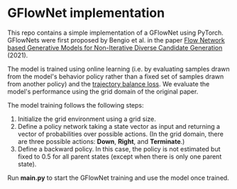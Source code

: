 # GFlowNet implementation

This repo contains a simple implementation of a GFlowNet using PyTorch. GFlowNets were first proposed by Bengio et al. in the paper [Flow Network based Generative Models for Non-Iterative Diverse Candidate Generation](https://arxiv.org/abs/2106.04399) (2021).

The model is trained using online learning (i.e. by evaluating samples drawn from the model's behavior policy rather than a fixed set of samples drawn from another policy) and the [trajectory balance loss](https://arxiv.org/abs/2201.13259). We evaluate the model's performance using the grid domain of the original paper.

The model training follows the following steps:

1. Initialize the grid environment using a grid size.
2. Define a policy network taking a state vector as input and returning a vector of probabilities over possible actions. (In the grid domain, there are three possible actions: **Down**, **Right**, and **Terminate**.)
3. Define a backward policy. In this case, the policy is not estimated but fixed to 0.5 for all parent states (except when there is only one parent state).

Run **main.py** to start the GFlowNet training and use the model once trained.
